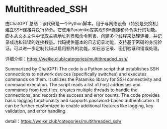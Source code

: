 # Multithreaded_SSH
由ChatGPT 总结：该代码是一个Python脚本，用于与网络设备（特别是交换机）建立SSH连接并执行命令。它使用Paramiko库实现SSH连接和命令执行的功能。脚本从文本文件中读取主机地址列表和命令列表，创建多个线程来处理连接，并记录成功和错误的连接数量。代码提供基本的日志记录功能，支持基于密码的身份验证。可以进一步定制代码以启用额外的功能，如日志记录、密钥验证和错误处理。

详细介绍：https://weike.club/categories/multithreaded_ssh/

Summarized by ChatGPT:
The code is a Python script that establishes SSH connections to network devices (specifically switches) and executes commands on them. It utilizes the Paramiko library for SSH connectivity and command execution. The script reads a list of host addresses and commands from text files, creates multiple threads to handle the connections, and records the success and error counts. The code provides basic logging functionality and supports password-based authentication. It can be further customized to enable additional features like logging, key validation, and error handling.

detail：https://weike.club/categories/multithreaded_ssh/
